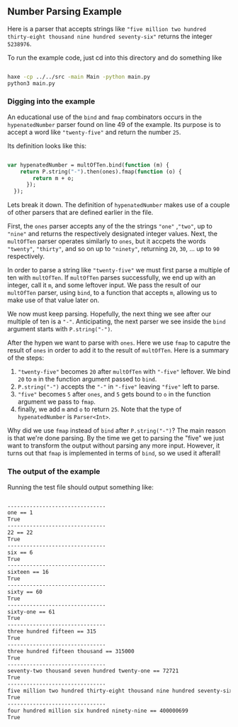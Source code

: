 ## Number Parsing Example

Here is a parser that accepts strings like `"five million two hundred thirty-eight thousand nine hundred seventy-six"` returns the integer `5238976`.

To run the example code, just cd into this directory and do something like

```bash

haxe -cp ../../src -main Main -python main.py
python3 main.py


```

### Digging into the example

An educational use of the `bind` and `fmap` combinators occurs in the
`hypenatedNumber` parser found on line 49 of the example. Its purpose
is to accept a word like `"twenty-five"` and return the number `25`.

Its definition looks like this:

```haxe

var hypenatedNumber = multOfTen.bind(function (m) {
	return P.string("-").then(ones).fmap(function (o) {
	    return m + o;
	  });
  });


```

Lets break it down.  The definition of `hypenatedNumber` makes use of
a couple of other parsers that are defined earlier in the file.  

First, the `ones` parser accepts any of the the strings `"one"`
,`"two"`, up to `"nine"` and returns the respectively designated
integer values.  Next, the `multOfTen` parser operates similarly to
`ones`, but it accpets the words `"twenty"`, `"thirty"`, and so on up
to `"ninety"`, returning `20`, `30`, ... up to `90` respectively.

In order to parse a string like `"twenty-five"` we must first parse a
multiple of ten with `multOfTen`. If `multOfTen` parses successfully,
we end up with an integer, call it `m`, and some leftover input.  We
pass the result of our `multOfTen` parser, using `bind`, to a function
that accepts `m`, allowing us to make use of that value later on.  

We now must keep parsing. Hopefully, the next thing we see after our
multiple of ten is a `"-"`. Anticipating, the next parser we see
inside the `bind` argument starts with `P.string("-")`.  

After the hypen we want to parse with `ones`.  Here we use `fmap` to
caputre the result of `ones` in order to add it to the result of
`multOfTen`.  Here is a summary of the steps:


1. `"twenty-five"` becomes `20` after `multOfTen` with `"-five"`
   leftover. We bind `20` to `m` in the function argument passed to
   `bind`.
2. `P.string("-")` accepts the `"-"` in `"-five"` leaving `"five"`
   left to parse.
3. `"five"` becomes `5` after `ones`, and `5` gets bound to `o` in the
   function argument we pass to `fmap`.
4. finally, we add `m` and `o` to return `25`.  Note that the type of
   `hypenatedNumber` is `Parser<Int>`.

Why did we use `fmap` instead of `bind` after `P.string("-")`? The
main reason is that we're done parsing.  By the time we get to parsing
the "five" we just want to transform the output without parsing any
more input. However, it turns out that `fmap` is implemented in terms
of `bind`, so we used it afterall!


### The output of the example


Running the test file should output something like:

```bash

-------------------------------
one == 1
True
-------------------------------
22 == 22
True
-------------------------------
six == 6
True
-------------------------------
sixteen == 16
True
-------------------------------
sixty == 60
True
-------------------------------
sixty-one == 61
True
-------------------------------
three hundred fifteen == 315
True
-------------------------------
three hundred fifteen thousand == 315000
True
-------------------------------
seventy-two thousand seven hundred twenty-one == 72721
True
-------------------------------
five million two hundred thirty-eight thousand nine hundred seventy-six == 5238976
True
-------------------------------
four hundred million six hundred ninety-nine == 400000699
True

```
